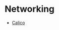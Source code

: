 # Networking

* [Calico](https://projectcalico.docs.tigera.io/getting-started/kubernetes/self-managed-onprem/onpremises)
